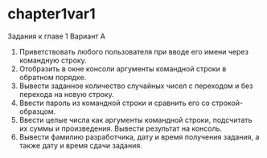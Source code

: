 # chapter1var1 
Задания к главе 1
Вариант A
1. Приветствовать любого пользователя при вводе его имени через командную строку.
2. Отобразить в окне консоли аргументы командной строки в обратном порядке.
3. Вывести заданное количество случайных чисел с переходом и без перехода
на новую строку.
4. Ввести пароль из командной строки и сравнить его со строкой-образцом.
5. Ввести целые числа как аргументы командной строки, подсчитать их суммы и произведения. Вывести результат на консоль.
6. Вывести фамилию разработчика, дату и время получения задания, а также
дату и время сдачи задания.
